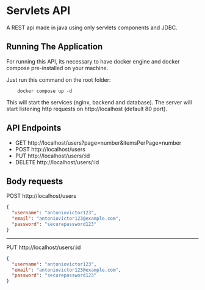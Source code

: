 # Servlets API

A REST api made in java using only servlets components and JDBC. 

## Running The Application

For running this API, its necessary to have docker engine and 
docker compose pre-installed on your machine.

Just run this command on the root folder:
```
    docker compose up -d
```

This will start the services (nginx, backend and database). The server will 
start listening http requests on http://localhost (default 80 port).

## API Endpoints
- GET http://localhost/users?page=number&itemsPerPage=number
- POST http://localhost/users
- PUT http://localhost/users/:id
- DELETE http://localhost/users/:id

## Body requests

POST http://localhost/users
```json
{
  "username": "antoniovictor123",
  "email": "antoniovictor123@example.com",
  "password": "securepassword123"
}
```
<hr />

PUT http://localhost/users/:id
```json
{
  "username": "antoniovictor123",
  "email": "antoniovictor123@example.com",
  "password": "securepassword123"
}
```
